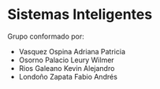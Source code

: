 # Sistemas Inteligentes

Grupo conformado por:
- Vasquez Ospina Adriana Patricia
- Osorno Palacio Leury Wilmer
- Rios Galeano Kevin Alejandro
- Londoño Zapata Fabio Andrés
